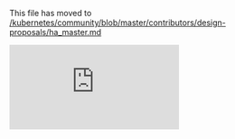This file has moved to [/kubernetes/community/blob/master/contributors/design-proposals/ha_master.md](https://github.com/kubernetes/community/blob/master/contributors/design-proposals/ha_master.md)


<!-- BEGIN MUNGE: GENERATED_ANALYTICS -->
[![Analytics](https://kubernetes-site.appspot.com/UA-36037335-10/GitHub/docs/design/ha_master.md?pixel)]()
<!-- END MUNGE: GENERATED_ANALYTICS -->
